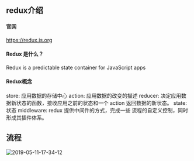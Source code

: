 ## redux介绍
#### 官网
https://redux.js.org

#### Redux 是什么？
Redux is a predictable state container for JavaScript apps

#### Redux概念
store: 应用数据的存储中心
action: 应用数据的改变的描述
reducer: 决定应用数据新状态的函数，接收应用之前的状态和一个 action 返回数据的新状态。
state: 状态
middleware: redux 提供中间件的方式，完成一些 流程的自定义控制，同时形成其插件体系。

## 流程

![2019-05-11-17-34-12](http://s.shudong.wang/2019-05-11-17-34-12.png)